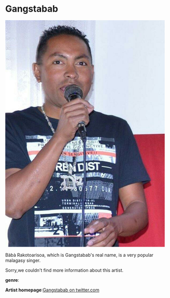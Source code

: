 # Gangstabab

![gangstabab](gangstabab.jpg)

Bàbà Rakotoarisoa, which is Gangstabab's real name, is a very popular malagasy singer.

Sorry,we couldn't find more information about this artist.

**genre**:

**Artist homepage**:[Gangstabab on twitter.com](https://twitter.com/hashtag/gangstabab?src=hashtag_click)
